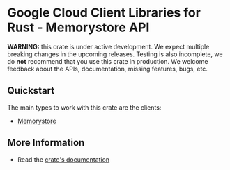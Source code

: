 # Google Cloud Client Libraries for Rust - Memorystore API

<!-- Code generated by sidekick. DO NOT EDIT. -->

**WARNING:** this crate is under active development. We expect multiple breaking
changes in the upcoming releases. Testing is also incomplete, we do **not**
recommend that you use this crate in production. We welcome feedback about the
APIs, documentation, missing features, bugs, etc.

## Quickstart

The main types to work with this crate are the clients:

* [Memorystore]

## More Information

* Read the [crate's documentation](https://docs.rs/google-cloud-memorystore-v1/latest/google-cloud-memorystore-v1)

[Memorystore]: https://docs.rs/google-cloud-memorystore-v1/latest/google_cloud_memorystore_v1/client/struct.Memorystore.html

